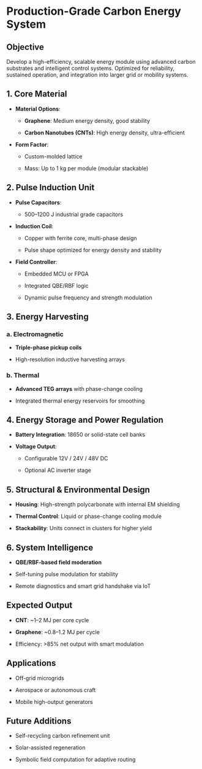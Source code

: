 # Production-Grade Carbon Energy System

## Objective

Develop a high-efficiency, scalable energy module using advanced carbon substrates and intelligent control systems. Optimized for reliability, sustained operation, and integration into larger grid or mobility systems.

## 1. Core Material

- **Material Options**:

  - **Graphene**: Medium energy density, good stability

  - **Carbon Nanotubes (CNTs)**: High energy density, ultra-efficient

- **Form Factor**:

  - Custom-molded lattice

  - Mass: Up to 1 kg per module (modular stackable)

## 2. Pulse Induction Unit

- **Pulse Capacitors**:

  - 500–1200 J industrial grade capacitors

- **Induction Coil**:

  - Copper with ferrite core, multi-phase design

  - Pulse shape optimized for energy density and stability

- **Field Controller**:

  - Embedded MCU or FPGA

  - Integrated QBE/RBF logic

  - Dynamic pulse frequency and strength modulation

## 3. Energy Harvesting

### a. Electromagnetic

- **Triple-phase pickup coils**

- High-resolution inductive harvesting arrays

### b. Thermal

- **Advanced TEG arrays** with phase-change cooling

- Integrated thermal energy reservoirs for smoothing

## 4. Energy Storage and Power Regulation

- **Battery Integration**: 18650 or solid-state cell banks

- **Voltage Output**:

  - Configurable 12V / 24V / 48V DC

  - Optional AC inverter stage

## 5. Structural & Environmental Design

- **Housing**: High-strength polycarbonate with internal EM shielding

- **Thermal Control**: Liquid or phase-change cooling module

- **Stackability**: Units connect in clusters for higher yield

## 6. System Intelligence

- **QBE/RBF-based field moderation**

- Self-tuning pulse modulation for stability

- Remote diagnostics and smart grid handshake via IoT

## Expected Output

- **CNT**: ~1–2 MJ per core cycle

- **Graphene**: ~0.8–1.2 MJ per cycle

- Efficiency: >85% net output with smart modulation

## Applications

- Off-grid microgrids

- Aerospace or autonomous craft

- Mobile high-output generators

## Future Additions

- Self-recycling carbon refinement unit

- Solar-assisted regeneration

- Symbolic field computation for adaptive routing
